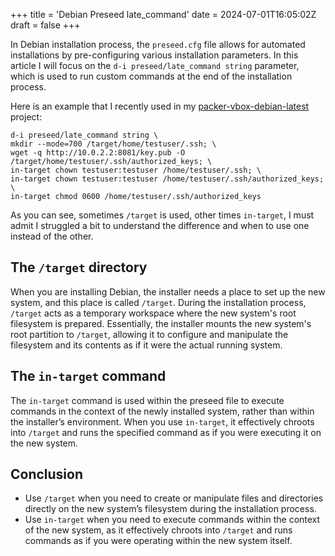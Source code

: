 +++
title = 'Debian Preseed late_command'
date = 2024-07-01T16:05:02Z
draft = false
+++

In Debian installation process, the `preseed.cfg` file allows for automated installations by pre-configuring various installation parameters. In this article I will focus on the `d-i preseed/late_command string` parameter, which is used to run custom commands at the end of the installation process.

Here is an example that I recently used in my [packer-vbox-debian-latest](https://github.com/Schwitzd/packer-vbox-debian-latest) project:

```
d-i preseed/late_command string \
mkdir --mode=700 /target/home/testuser/.ssh; \
wget -q http://10.0.2.2:8081/key.pub -O /target/home/testuser/.ssh/authorized_keys; \
in-target chown testuser:testuser /home/testuser/.ssh; \
in-target chown testuser:testuser /home/testuser/.ssh/authorized_keys; \
in-target chmod 0600 /home/testuser/.ssh/authorized_keys
```

As you can see, sometimes `/target` is used, other times `in-target`, I must admit I struggled a bit to understand the difference and when to use one instead of the other.

## The `/target` directory

When you are installing Debian, the installer needs a place to set up the new system, and this place is called `/target`. During the installation process, `/target` acts as a temporary workspace where the new system's root filesystem is prepared. Essentially, the installer mounts the new system's root partition to `/target`, allowing it to configure and manipulate the filesystem and its contents as if it were the actual running system.

## The `in-target` command

The `in-target` command is used within the preseed file to execute commands in the context of the newly installed system, rather than within the installer’s environment. When you use `in-target`, it effectively chroots into `/target` and runs the specified command as if you were executing it on the new system.

## Conclusion

- Use `/target` when you need to create or manipulate files and directories directly on the new system’s filesystem during the installation process.
- Use `in-target` when you need to execute commands within the context of the new system, as it effectively chroots into `/target` and runs commands as if you were operating within the new system itself.
